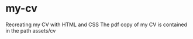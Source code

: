 # my-cv
Recreating my CV with HTML and CSS
The pdf copy of my CV is contained in the path assets/cv
